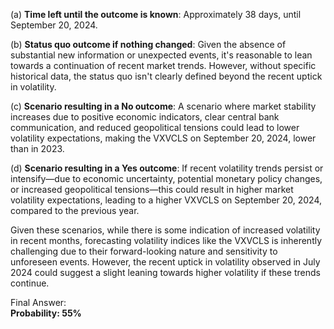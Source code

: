 (a) **Time left until the outcome is known**: Approximately 38 days, until September 20, 2024.

(b) **Status quo outcome if nothing changed**: Given the absence of substantial new information or unexpected events, it's reasonable to lean towards a continuation of recent market trends. However, without specific historical data, the status quo isn't clearly defined beyond the recent uptick in volatility.

(c) **Scenario resulting in a No outcome**: A scenario where market stability increases due to positive economic indicators, clear central bank communication, and reduced geopolitical tensions could lead to lower volatility expectations, making the VXVCLS on September 20, 2024, lower than in 2023.

(d) **Scenario resulting in a Yes outcome**: If recent volatility trends persist or intensify—due to economic uncertainty, potential monetary policy changes, or increased geopolitical tensions—this could result in higher market volatility expectations, leading to a higher VXVCLS on September 20, 2024, compared to the previous year.

Given these scenarios, while there is some indication of increased volatility in recent months, forecasting volatility indices like the VXVCLS is inherently challenging due to their forward-looking nature and sensitivity to unforeseen events. However, the recent uptick in volatility observed in July 2024 could suggest a slight leaning towards higher volatility if these trends continue.

Final Answer:  
**Probability: 55%**